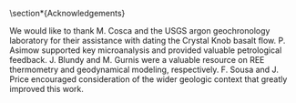 \section*{Acknowledgements}

We would like to thank M. Cosca and the USGS argon geochronology
laboratory for their assistance with dating the Crystal Knob
basalt flow. P. Asimow supported key microanalysis and provided
valuable petrological feedback. J. Blundy and M. Gurnis were a valuable
resource on REE thermometry and geodynamical modeling, respectively.
F. Sousa and J. Price encouraged consideration of the wider geologic
context that greatly improved this work.

